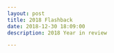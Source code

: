 ```yaml
---
layout: post
title: 2018 Flashback
date: 2018-12-30 18:09:00
description: 2018 Year in review

---
```

